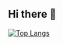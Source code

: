 ## Hi there 👋

[![Top Langs](https://github-readme-stats.vercel.app/api/top-langs/?username=batistaco-pedro&exclude_repo=Machine-Learning,ML_completed_script&layout=compact&theme=dark)](https://github.com/batistaco-pedro/github-readme-stats)

<!--
**BatistaCo-Pedro/BatistaCo-Pedro** is a ✨ _special_ ✨ repository because its `README.md` (this file) appears on your GitHub profile.

Here are some ideas to get you started:

- 🔭 I’m currently working on ...
- 🌱 I’m currently learning ...
- 👯 I’m looking to collaborate on ...
- 🤔 I’m looking for help with ...
- 💬 Ask me about ...
- 📫 How to reach me: ...
- 😄 Pronouns: ...
- ⚡ Fun fact: ...
-->
